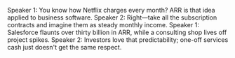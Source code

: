 Speaker 1: You know how Netflix charges every month? ARR is that idea applied to business software.
Speaker 2: Right—take all the subscription contracts and imagine them as steady monthly income.
Speaker 1: Salesforce flaunts over thirty billion in ARR, while a consulting shop lives off project spikes.
Speaker 2: Investors love that predictability; one-off services cash just doesn't get the same respect.
